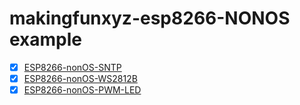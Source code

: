 # makingfunxyz-esp8266-NONOS example

- [x] [ESP8266-nonOS-SNTP](https://github.com/imliubo/makingfunxyz-esp8266/tree/master/makingfunxyz-esp8266-NONOS/1.SNTP)
- [x] [ESP8266-nonOS-WS2812B](https://github.com/imliubo/makingfunxyz-esp8266/tree/master/makingfunxyz-esp8266-NONOS/2.WS2812B)
- [x] [ESP8266-nonOS-PWM-LED](https://github.com/imliubo/makingfunxyz-esp8266/tree/master/makingfunxyz-esp8266-NONOS/3.BreathingLightPWM)
